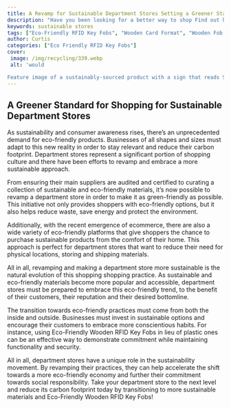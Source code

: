 ```yaml
---
title: A Revamp for Sustainable Department Stores Setting a Greener Standard for Shopping
description: "Have you been looking for a better way to shop Find out how department stores are adapting to be more sustainable and setting a new standard for shopping Learn about the changes that are being made and the improvements they bring"
keywords: sustainable stores
tags: ["Eco-Friendly RFID Key Fobs", "Wooden Card Format", "Wooden Fob Format", "Retail Stores"]
author: Curtis
categories: ["Eco Friendly RFID Key Fobs"]
cover: 
 image: /img/recycling/339.webp
 alt: 'would

Feature image of a sustainably-sourced product with a sign that reads Sustainable Department Stores'
---
```

## A Greener Standard for Shopping for Sustainable Department Stores
As sustainability and consumer awareness rises, there’s an unprecedented demand for eco-friendly products. Businesses of all shapes and sizes must adapt to this new reality in order to stay relevant and reduce their carbon footprint. Department stores represent a significant portion of shopping culture and there have been efforts to revamp and embrace a more sustainable approach.

From ensuring their main suppliers are audited and certified to curating a collection of sustainable and eco-friendly materials, it’s now possible to revamp a department store in order to make it as green-friendly as possible. This initiative not only provides shoppers with eco-friendly options, but it also helps reduce waste, save energy and protect the environment.

Additionally, with the recent emergence of ecommerce, there are also a wide variety of eco-friendly platforms that give shoppers the chance to purchase sustainable products from the comfort of their home. This approach is perfect for department stores that want to reduce their need for physical locations, storing and shipping materials.

All in all, revamping and making a department store more sustainable is the natural evolution of this shopping shopping practice. As sustainable and eco-friendly materials become more popular and accessible, department stores must be prepared to embrace this eco-friendly trend, to the benefit of their customers, their reputation and their desired bottomline.

The transition towards eco-friendly practices must come from both the inside and outside. Businesses must invest in sustainable options and encourage their customers to embrace more conscientious habits. For instance, using Eco-Friendly Wooden RFID Key Fobs in lieu of plastic ones can be an effective way to demonstrate commitment while maintaining functionality and security.

All in all, department stores have a unique role in the sustainability movement. By revamping their practices, they can help accelerate the shift towards a more eco-friendly economy and further their commitment towards social responsibility. 
Take your department store to the next level and reduce its carbon footprint today by transitioning to more sustainable materials and Eco-Friendly Wooden RFID Key Fobs!
